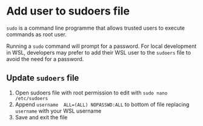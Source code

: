 # Add user to sudoers file
`sudo` is a command line programme that allows trusted users to execute commands as root user.

Running a `sudo` command will prompt for a password.  For local development in WSL, developers may prefer to add their WSL user to the `sudoers` file to avoid the need for a password.

## Update `sudoers` file

1. Open sudoers file with root permission to edit with `sudo nano /etc/sudoers` 
2. Append `username  ALL=(ALL) NOPASSWD:ALL` to bottom of file replacing `username` with your WSL username
3. Save and exit the file

